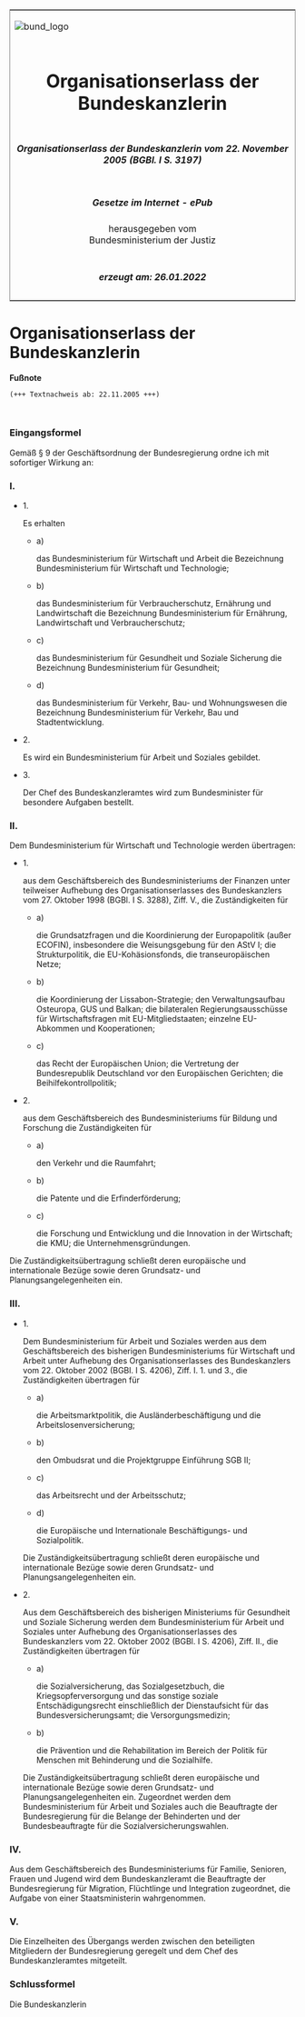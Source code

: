 <span id="DECKBLATT.html"></span>

<table border="0" frame="border" width="100%">

<tr valign="top">

<td align="left">

![bund\_logo](BfJ_2021_Web_de_de.gif)

</td>

<td align="right">

 

</td>

</tr>

<tr align="center" valign="middle">

<td colspan="2">

# Organisationserlass der Bundeskanzlerin

</td>

</tr>

<tr align="center" valign="middle">

<td colspan="2">

##### Organisationserlass der Bundeskanzlerin vom 22. November 2005 (BGBl. I S. 3197)

</td>

</tr>

<tr align="center" valign="middle">

<td colspan="2">

  
  

##### Gesetze im Internet - ePub  
  
herausgegeben vom  
Bundesministerium der Justiz

</td>

</tr>

<tr align="center" valign="bottom">

<td colspan="2">

  
  

##### erzeugt am: 26.01.2022

</td>

</tr>

</table>

<span id="BJNR319700005.html"></span>

# Organisationserlass der Bundeskanzlerin

<div>

  
**Fußnote**

<div class="jnhtml">

<div>

<div class="jurAbsatz">

  

``` 
(+++ Textnachweis ab: 22.11.2005 +++)

 
```

</div>

</div>

</div>

</div>

<span id="BJNR319700005BJNE000100000.html"></span>

### Eingangsformel  

<div>

<div class="jnhtml">

<div>

<div class="jurAbsatz">

Gemäß § 9 der Geschäftsordnung der Bundesregierung ordne ich mit
sofortiger Wirkung an:

</div>

</div>

</div>

</div>

<span id="BJNR319700005BJNE000200000.html"></span>

### I.  

<div>

<div class="jnhtml">

<div>

<div class="jurAbsatz">

  - 1\.
    
    <div style="">
    
    Es erhalten
    
      - a)
        
        <div style="">
        
        das Bundesministerium für Wirtschaft und Arbeit die Bezeichnung
        Bundesministerium für Wirtschaft und Technologie;
        
        </div>
    
      - b)
        
        <div style="">
        
        das Bundesministerium für Verbraucherschutz, Ernährung und
        Landwirtschaft die Bezeichnung Bundesministerium für Ernährung,
        Landwirtschaft und Verbraucherschutz;
        
        </div>
    
      - c)
        
        <div style="">
        
        das Bundesministerium für Gesundheit und Soziale Sicherung die
        Bezeichnung Bundesministerium für Gesundheit;
        
        </div>
    
      - d)
        
        <div style="">
        
        das Bundesministerium für Verkehr, Bau- und Wohnungswesen die
        Bezeichnung Bundesministerium für Verkehr, Bau und
        Stadtentwicklung.
        
        </div>
    
    </div>

  - 2\.
    
    <div style="">
    
    Es wird ein Bundesministerium für Arbeit und Soziales gebildet.
    
    </div>

  - 3\.
    
    <div style="">
    
    Der Chef des Bundeskanzleramtes wird zum Bundesminister für
    besondere Aufgaben bestellt.
    
    </div>

</div>

</div>

</div>

</div>

<span id="BJNR319700005BJNE000300000.html"></span>

### II.  

<div>

<div class="jnhtml">

<div>

<div class="jurAbsatz">

Dem Bundesministerium für Wirtschaft und Technologie werden übertragen:

  - 1\.
    
    <div style="">
    
    aus dem Geschäftsbereich des Bundesministeriums der Finanzen unter
    teilweiser Aufhebung des Organisationserlasses des Bundeskanzlers
    vom 27. Oktober 1998 (BGBl. I S. 3288), Ziff. V., die
    Zuständigkeiten für
    
      - a)
        
        <div style="">
        
        die Grundsatzfragen und die Koordinierung der Europapolitik
        (außer ECOFIN), insbesondere die Weisungsgebung für den AStV I;
        die Strukturpolitik, die EU-Kohäsionsfonds, die
        transeuropäischen Netze;
        
        </div>
    
      - b)
        
        <div style="">
        
        die Koordinierung der Lissabon-Strategie; den Verwaltungsaufbau
        Osteuropa, GUS und Balkan; die bilateralen Regierungsausschüsse
        für Wirtschaftsfragen mit EU-Mitgliedstaaten; einzelne
        EU-Abkommen und Kooperationen;
        
        </div>
    
      - c)
        
        <div style="">
        
        das Recht der Europäischen Union; die Vertretung der
        Bundesrepublik Deutschland vor den Europäischen Gerichten; die
        Beihilfekontrollpolitik;
        
        </div>
    
    </div>

  - 2\.
    
    <div style="">
    
    aus dem Geschäftsbereich des Bundesministeriums für Bildung und
    Forschung die Zuständigkeiten für
    
      - a)
        
        <div style="">
        
        den Verkehr und die Raumfahrt;
        
        </div>
    
      - b)
        
        <div style="">
        
        die Patente und die Erfinderförderung;
        
        </div>
    
      - c)
        
        <div style="">
        
        die Forschung und Entwicklung und die Innovation in der
        Wirtschaft; die KMU; die Unternehmensgründungen.
        
        </div>
    
    </div>

Die Zuständigkeitsübertragung schließt deren europäische und
internationale Bezüge sowie deren Grundsatz- und Planungsangelegenheiten
ein.

</div>

</div>

</div>

</div>

<span id="BJNR319700005BJNE000400000.html"></span>

### III.  

<div>

<div class="jnhtml">

<div>

<div class="jurAbsatz">

  - 1\.
    
    <div style="">
    
    Dem Bundesministerium für Arbeit und Soziales werden aus dem
    Geschäftsbereich des bisherigen Bundesministeriums für Wirtschaft
    und Arbeit unter Aufhebung des Organisationserlasses des
    Bundeskanzlers vom 22. Oktober 2002 (BGBl. I S. 4206), Ziff. I. 1.
    und 3., die Zuständigkeiten übertragen für
    
      - a)
        
        <div style="">
        
        die Arbeitsmarktpolitik, die Ausländerbeschäftigung und die
        Arbeitslosenversicherung;
        
        </div>
    
      - b)
        
        <div style="">
        
        den Ombudsrat und die Projektgruppe Einführung SGB II;
        
        </div>
    
      - c)
        
        <div style="">
        
        das Arbeitsrecht und der Arbeitsschutz;
        
        </div>
    
      - d)
        
        <div style="">
        
        die Europäische und Internationale Beschäftigungs- und
        Sozialpolitik.
        
        </div>
    
    </div>
    
    <div style="">
    
    Die Zuständigkeitsübertragung schließt deren europäische und
    internationale Bezüge sowie deren Grundsatz- und
    Planungsangelegenheiten ein.
    
    </div>

  - 2\.
    
    <div style="">
    
    Aus dem Geschäftsbereich des bisherigen Ministeriums für Gesundheit
    und Soziale Sicherung werden dem Bundesministerium für Arbeit und
    Soziales unter Aufhebung des Organisationserlasses des
    Bundeskanzlers vom 22. Oktober 2002 (BGBl. I S. 4206), Ziff. II.,
    die Zuständigkeiten übertragen für
    
      - a)
        
        <div style="">
        
        die Sozialversicherung, das Sozialgesetzbuch, die
        Kriegsopferversorgung und das sonstige soziale
        Entschädigungsrecht einschließlich der Dienstaufsicht für das
        Bundesversicherungsamt; die Versorgungsmedizin;
        
        </div>
    
      - b)
        
        <div style="">
        
        die Prävention und die Rehabilitation im Bereich der Politik für
        Menschen mit Behinderung und die Sozialhilfe.
        
        </div>
    
    </div>
    
    <div style="">
    
    Die Zuständigkeitsübertragung schließt deren europäische und
    internationale Bezüge sowie deren Grundsatz- und
    Planungsangelegenheiten ein. Zugeordnet werden dem Bundesministerium
    für Arbeit und Soziales auch die Beauftragte der Bundesregierung für
    die Belange der Behinderten und der Bundesbeauftragte für die
    Sozialversicherungswahlen.
    
    </div>

</div>

</div>

</div>

</div>

<span id="BJNR319700005BJNE000500000.html"></span>

### IV.  

<div>

<div class="jnhtml">

<div>

<div class="jurAbsatz">

Aus dem Geschäftsbereich des Bundesministeriums für Familie, Senioren,
Frauen und Jugend wird dem Bundeskanzleramt die Beauftragte der
Bundesregierung für Migration, Flüchtlinge und Integration zugeordnet,
die Aufgabe von einer Staatsministerin wahrgenommen.

</div>

</div>

</div>

</div>

<span id="BJNR319700005BJNE000600000.html"></span>

### V.  

<div>

<div class="jnhtml">

<div>

<div class="jurAbsatz">

Die Einzelheiten des Übergangs werden zwischen den beteiligten
Mitgliedern der Bundesregierung geregelt und dem Chef des
Bundeskanzleramtes mitgeteilt.

</div>

</div>

</div>

</div>

<span id="BJNR319700005BJNE000700000.html"></span>

### Schlussformel  

<div>

<div class="jnhtml">

<div>

<div class="jurAbsatz">

Die Bundeskanzlerin

</div>

</div>

</div>

</div>
